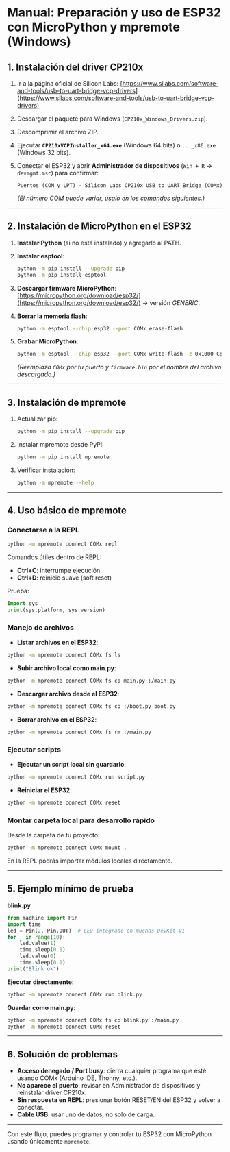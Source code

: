 # Manual: Preparación y uso de ESP32 con MicroPython y mpremote (Windows)

## 1. Instalación del driver CP210x

1. Ir a la página oficial de Silicon Labs:
   [https://www.silabs.com/software-and-tools/usb-to-uart-bridge-vcp-drivers](https://www.silabs.com/software-and-tools/usb-to-uart-bridge-vcp-drivers)
2. Descargar el paquete para Windows (`CP210x_Windows_Drivers.zip`).
3. Descomprimir el archivo ZIP.
4. Ejecutar **`CP210xVCPInstaller_x64.exe`** (Windows 64 bits) o `..._x86.exe` (Windows 32 bits).
5. Conectar el ESP32 y abrir **Administrador de dispositivos** (`Win + R` → `devmgmt.msc`) para confirmar:

   ```
   Puertos (COM y LPT) → Silicon Labs CP210x USB to UART Bridge (COMx)
   ```

   *(El número COM puede variar, úsalo en los comandos siguientes.)*

---

## 2. Instalación de MicroPython en el ESP32

1. **Instalar Python** (si no está instalado) y agregarlo al PATH.
2. **Instalar esptool**:

   ```bash
   python -m pip install --upgrade pip
   python -m pip install esptool
   ```
3. **Descargar firmware MicroPython**:
   [https://micropython.org/download/esp32/](https://micropython.org/download/esp32/) → versión *GENERIC*.
   
5. **Borrar la memoria flash**:

   ```bash
   python -m esptool --chip esp32 --port COMx erase-flash
   ```
6. **Grabar MicroPython**:

   ```bash
   python -m esptool --chip esp32 --port COMx write-flash -z 0x1000 C:\ruta\al\firmware.bin
   ```

   *(Reemplaza `COMx` por tu puerto y `firmware.bin` por el nombre del archivo descargado.)*

---

## 3. Instalación de mpremote

1. Actualizar pip:

   ```bash
   python -m pip install --upgrade pip
   ```
2. Instalar mpremote desde PyPI:

   ```bash
   python -m pip install mpremote
   ```
3. Verificar instalación:

   ```bash
   python -m mpremote --help
   ```

---

## 4. Uso básico de mpremote

### Conectarse a la REPL

```bash
python -m mpremote connect COMx repl
```

Comandos útiles dentro de REPL:

* **Ctrl+C**: interrumpe ejecución
* **Ctrl+D**: reinicio suave (soft reset)

Prueba:

```python
import sys
print(sys.platform, sys.version)
```

### Manejo de archivos

* **Listar archivos en el ESP32**:

```bash
python -m mpremote connect COMx fs ls
```

* **Subir archivo local como main.py**:

```bash
python -m mpremote connect COMx fs cp main.py :/main.py
```

* **Descargar archivo desde el ESP32**:

```bash
python -m mpremote connect COMx fs cp :/boot.py boot.py
```

* **Borrar archivo en el ESP32**:

```bash
python -m mpremote connect COMx fs rm :/main.py
```

### Ejecutar scripts

* **Ejecutar un script local sin guardarlo**:

```bash
python -m mpremote connect COMx run script.py
```

* **Reiniciar el ESP32**:

```bash
python -m mpremote connect COMx reset
```

### Montar carpeta local para desarrollo rápido

Desde la carpeta de tu proyecto:

```bash
python -m mpremote connect COMx mount .
```

En la REPL podrás importar módulos locales directamente.

---

## 5. Ejemplo mínimo de prueba

**blink.py**

```python
from machine import Pin
import time
led = Pin(2, Pin.OUT)  # LED integrado en muchas DevKit V1
for _ in range(10):
    led.value(1)
    time.sleep(0.1)
    led.value(0)
    time.sleep(0.1)
print("Blink ok")
```

**Ejecutar directamente**:

```bash
python -m mpremote connect COMx run blink.py
```

**Guardar como main.py**:

```bash
python -m mpremote connect COMx fs cp blink.py :/main.py
python -m mpremote connect COMx reset
```

---

## 6. Solución de problemas

* **Acceso denegado / Port busy**: cierra cualquier programa que esté usando COMx (Arduino IDE, Thonny, etc.).
* **No aparece el puerto**: revisar en Administrador de dispositivos y reinstalar driver CP210x.
* **Sin respuesta en REPL**: presionar botón RESET/EN del ESP32 y volver a conectar.
* **Cable USB**: usar uno de datos, no solo de carga.

---

Con este flujo, puedes programar y controlar tu ESP32 con MicroPython usando únicamente `mpremote`.
